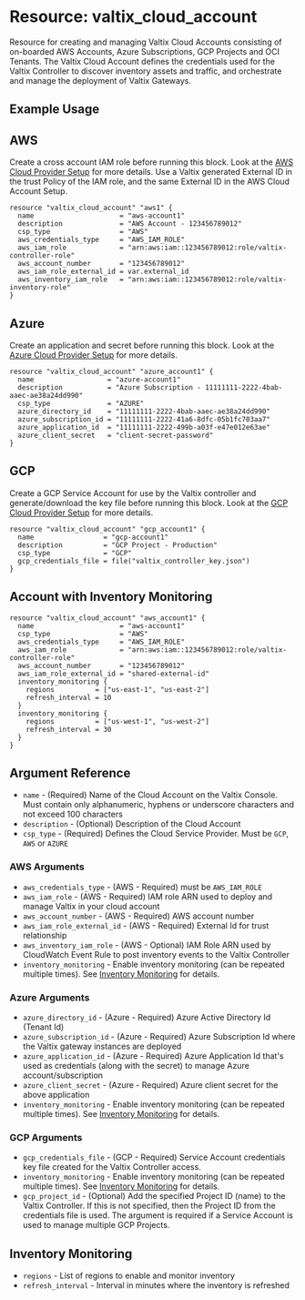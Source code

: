 # Resource: valtix_cloud_account
Resource for creating and managing Valtix Cloud Accounts consisting of on-boarded AWS Accounts, Azure Subscriptions, GCP Projects and OCI Tenants.  The Valtix Cloud Account defines the credentials used for the Valtix Controller to discover inventory assets and traffic, and orchestrate and manage the deployment of Valtix Gateways.

## Example Usage

## AWS
Create a cross account IAM role before running this block. Look at the [AWS Cloud Provider Setup](https://docs.valtix.com/userguide/setup_csp/aws/overview/) for more details. Use a Valtix generated External ID in the trust Policy of the IAM role, and the same External ID in the AWS Cloud Account Setup.

```hcl
resource "valtix_cloud_account" "aws1" {
  name                     = "aws-account1"
  description              = "AWS Account - 123456789012"
  csp_type                 = "AWS"
  aws_credentials_type     = "AWS_IAM_ROLE"
  aws_iam_role             = "arn:aws:iam::123456789012:role/valtix-controller-role"
  aws_account_number       = "123456789012"
  aws_iam_role_external_id = var.external_id
  aws_inventory_iam_role   = "arn:aws:iam::123456789012:role/valtix-inventory-role"
}
```

## Azure
Create an application and secret before running this block. Look at the [Azure Cloud Provider Setup](https://docs.valtix.com/userguide/setup_csp/azure/overview/) for more details.

```hcl
resource "valtix_cloud_account" "azure_account1" {
  name                  = "azure-account1"
  description           = "Azure Subscription - 11111111-2222-4bab-aaec-ae38a24dd990"
  csp_type              = "AZURE"
  azure_directory_id    = "11111111-2222-4bab-aaec-ae38a24dd990"
  azure_subscription_id = "11111111-2222-41a6-8dfc-05b1fc703aa7"
  azure_application_id  = "11111111-2222-499b-a03f-e47e012e63ae"
  azure_client_secret   = "client-secret-password"
}
```

## GCP
Create a GCP Service Account for use by the Valtix controller and generate/download the key file before running this block. Look at the [GCP Cloud Provider Setup](https://docs.valtix.com/userguide/setup_csp/gcp/overview/) for more details.

```hcl
resource "valtix_cloud_account" "gcp_account1" {
  name                 = "gcp-account1"
  description          = "GCP Project - Production"
  csp_type             = "GCP"
  gcp_credentials_file = file("valtix_controller_key.json")
}
```

## Account with Inventory Monitoring
```hcl
resource "valtix_cloud_account" "aws_account1" {
  name                     = "aws-account1"
  csp_type                 = "AWS"
  aws_credentials_type     = "AWS_IAM_ROLE"
  aws_iam_role             = "arn:aws:iam::123456789012:role/valtix-controller-role"
  aws_account_number       = "123456789012"
  aws_iam_role_external_id = "shared-external-id"
  inventory_monitoring {
    regions          = ["us-east-1", "us-east-2"]
    refresh_interval = 10
  }
  inventory_monitoring {
    regions          = ["us-west-1", "us-west-2"]
    refresh_interval = 30
  }
}
```

## Argument Reference
* `name` - (Required) Name of the Cloud Account on the Valtix Console. Must contain only alphanumeric, hyphens or underscore characters and not exceed 100 characters
* `description` - (Optional) Description of the Cloud Account
* `csp_type` - (Required)  Defines the Cloud Service Provider. Must be `GCP`, `AWS` or `AZURE`

### AWS Arguments
* `aws_credentials_type` - (AWS - Required) must be `AWS_IAM_ROLE`
* `aws_iam_role` - (AWS - Required) IAM role ARN used to deploy and manage Valtix in your cloud account
* `aws_account_number` - (AWS - Required) AWS account number
* `aws_iam_role_external_id` - (AWS - Required) External Id for trust relationship
* `aws_inventory_iam_role` - (AWS - Optional) IAM Role ARN used by CloudWatch Event Rule to post inventory events to the Valtix Controller
* `inventory_monitoring` - Enable inventory monitoring (can be repeated multiple times).  See [Inventory Monitoring](#inventory-monitoring) for details.

### Azure Arguments
* `azure_directory_id` - (Azure - Required) Azure Active Directory Id (Tenant Id)
* `azure_subscription_id` - (Azure - Required) Azure Subscription Id where the Valtix gateway instances are deployed
* `azure_application_id` - (Azure - Required) Azure Application Id that's used as credentials (along with the secret) to manage Azure account/subscription
* `azure_client_secret` - (Azure - Required) Azure client secret for the above application
* `inventory_monitoring` - Enable inventory monitoring (can be repeated multiple times).  See [Inventory Monitoring](#inventory-monitoring) for details.

### GCP Arguments
* `gcp_credentials_file` - (GCP - Required) Service Account credentials key file created for the Valtix Controller access.
* `inventory_monitoring` - Enable inventory monitoring (can be repeated multiple times). See [Inventory Monitoring](#inventory-monitoring) for details.
* `gcp_project_id` - (Optional) Add the specified Project ID (name) to the Valtix Controller. If this is not specified, then the Project ID from the credentials file is used. The argument is required if a Service Account is used to manage multiple GCP Projects.

## Inventory Monitoring
* `regions` - List of regions to enable and monitor inventory
* `refresh_interval` - Interval in minutes where the inventory is refreshed
